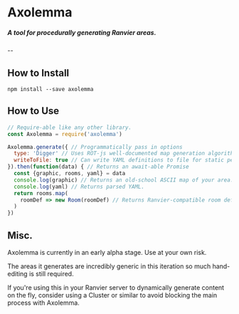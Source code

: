 Axolemma
========

##### A tool for procedurally generating Ranvier areas.

--

## How to Install

`npm install --save axolemma`

## How to Use

```javascript
// Require-able like any other library.
const Axolemma = require('axolemma')

Axolemma.generate({ // Programmatically pass in options
  type: 'Digger' // Uses ROT-js well-documented map generation algorithms.
  writeToFile: true // Can write YAML definitions to file for static persistence
}).then(function(data) { // Returns an await-able Promise
  const {graphic, rooms, yaml} = data
  console.log(graphic) // Returns an old-school ASCII map of your area.
  console.log(yaml) // Returns parsed YAML.
  return rooms.map(
    roomDef => new Room(roomDef) // Returns Ranvier-compatible room definitions.
  )
})
```

## Misc.

Axolemma is currently in an early alpha stage. Use at your own risk.

The areas it generates are incredibly generic in this iteration so much hand-editing is still required.

If you're using this in your Ranvier server to dynamically generate content on the fly, consider using a Cluster or similar to avoid blocking the main process with Axolemma.